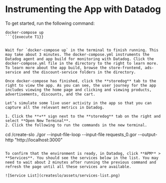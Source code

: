 # Instrumenting the App with Datadog

To get started, run the following command:

```
docker-compose up
```{{execute T1}}


Wait for `docker-compose up` in the terminal to finish running. This may take about 3 minutes. The docker-compose.yml instruments the Datadog agent and app build for monitoring with Datadog. Click the docker-compose.yml file in the directory to the right to learn more. To learn more about the app build, browse the store-frontend, ads-service and the discount-service folders in the directory. 

Once docker-compose has finished, click the **storedog** tab to the right to view the app. As you can see, the user journey for the app includes viewing the home page and clicking and viewing products, advertisements, discounts, and the cart.

Let’s simulate some live user activity in the app so that you can capture all the relevant metrics in Datadog. 

1. Click the **+** sign next to the **storedog** tab on the right and select **Open New Terminal**. 
2. Click the following to run the commands in the new terminal.

```
cd /create-slo
./gor --input-file-loop --input-file requests_0.gor --output-http "http://localhost:3000"
```{{execute T2}}

To confirm that the environment is ready, in Datadog, click **APM** > **Services**. You should see the services below in the list. You may need to wait about 2 minutes after running the previous command and refresh the page until all these services are available.

![Service List](createslo/assets/services-list.png)